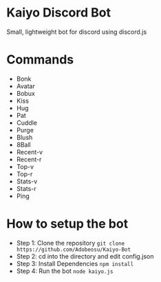# Kaiyo Discord Bot
Small, lightweight bot for discord using discord.js

# Commands
* Bonk
* Avatar
* Bobux
* Kiss
* Hug
* Pat
* Cuddle
* Purge
* Blush
* 8Ball
* Recent-v
* Recent-r
* Top-v
* Top-r
* Stats-v
* Stats-r
* Ping

# How to setup the bot
* Step 1: Clone the repository `git clone https://github.com/Adobeosu/Kaiyo-Bot`
* Step 2: cd into the directory and edit config.json
* Step 3: Install Dependencies `npm install`
* Step 4: Run the bot `node kaiyo.js`
